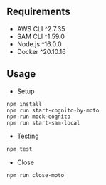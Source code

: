 ## Requirements
- AWS CLI ^2.7.35
- SAM CLI ^1.59.0
- Node.js ^16.0.0
- Docker ^20.10.16

## Usage

- Setup
```shell
npm install
npm run start-cognito-by-moto
npm run mock-cognito
npm run start-sam-local
```

- Testing
```shell
npm test
```

- Close
```shell
npm run close-moto
```